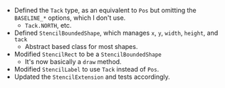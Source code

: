 - Defined the `Tack` type, as an equivalent to `Pos` but omitting the `BASELINE_*` options, which I don't use.
    - `Tack.NORTH`, etc.
- Defined `StencilBoundedShape`, which manages `x`, `y`, `width`, `height`, and `tack`
    - Abstract based class for most shapes.
- Modified `StencilRect` to be a `StencilBoundedShape`
    - It's now basically a `draw` method.
- Modified `StencilLabel` to use `Tack` instead of `Pos`.
- Updated the `StencilExtension` and tests accordingly.